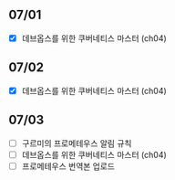 ## 07/01

- [x] 데브옵스를 위한 쿠버네티스 마스터 (ch04)

## 07/02

- [x] 데브옵스를 위한 쿠버네티스 마스터 (ch04)

## 07/03

- [ ] 구르미의 프로메테우스 알림 규칙
- [ ] 데브옵스를 위한 쿠버네티스 마스터 (ch04)
- [ ] 프로메테우스 번역본 업로드